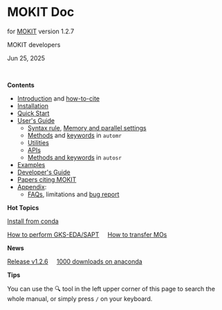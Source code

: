 # MOKIT Doc

for [MOKIT](https://gitlab.com/jxzou/mokit) version 1.2.7

MOKIT developers

Jun 25, 2025

<br>

**Contents**

- [Introduction](./chap1_intro.md) and [how-to-cite](./chap1-2.md)
- [Installation](./chap2_install.md)
- [Quick Start](./chap3_quick.md)
- [User's Guide](./chap4_guide.md)
  + [Syntax rule](./chap4-1.md), [Memory and parallel settings](./chap4-2.md)
  + [Methods](./chap4-3.md) and [keywords](./chap4-4.md) in `automr`
  + [Utilities](./chap4-5.md)
  + [APIs](./chap4-6.md)
  + [Methods and keywords](./chap4-7.md) in `autosr`
- [Examples](./chap5_example.md)
- [Developer's Guide](./chap6.md)
- [Papers citing MOKIT](./citing.md)
- [Appendix](./chap_appdx.md): 
  + [FAQs](./chap_appdx.md), limitations and [bug report](./chap_appdx.md#a3-bug-report)

**Hot Topics**

[Install from conda](./chap2-2.md#221-online-installation)

[How to perform GKS-EDA/SAPT](./chap5-3.md) &nbsp;&nbsp;&nbsp; [How to transfer MOs](./chap4-5.md) &nbsp;&nbsp;&nbsp; 

**News**

[Release v1.2.6](./news.md#20241119-new-release-v126) &nbsp;&nbsp;&nbsp; [1000 downloads on anaconda](./news.md#20241127-1000-downloads-on-anaconda)

**Tips**

You can use the &#128269; tool in the left upper corner of this page to search the whole manual, or simply press `/` on your keyboard.

